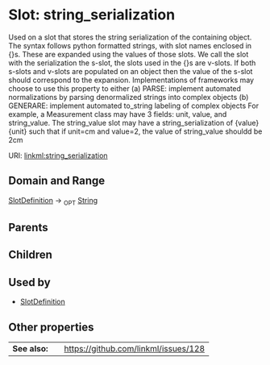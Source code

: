 
# Slot: string_serialization


Used on a slot that stores the string serialization of the containing object. The syntax follows python formatted strings, with slot names enclosed in {}s. These are expanded using the values of those slots.
We call the slot with the serialization the s-slot, the slots used in the {}s are v-slots. If both s-slots and v-slots are populated on an object then the value of the s-slot should correspond to the expansion.
Implementations of frameworks may choose to use this property to either (a) PARSE: implement automated normalizations by parsing denormalized strings into complex objects (b) GENERARE: implement automated to_string labeling of complex objects
For example, a Measurement class may have 3 fields: unit, value, and string_value. The string_value slot may have a string_serialization of {value}{unit} such that if unit=cm and value=2, the value of string_value shouldd be 2cm

URI: [linkml:string_serialization](https://w3id.org/linkml/string_serialization)


## Domain and Range

[SlotDefinition](SlotDefinition.md) ->  <sub>OPT</sub>
 [String](String.md)

## Parents


## Children


## Used by

 * [SlotDefinition](SlotDefinition.md)

## Other properties

|  |  |  |
| --- | --- | --- |
| **See also:** | | https://github.com/linkml/issues/128 |

